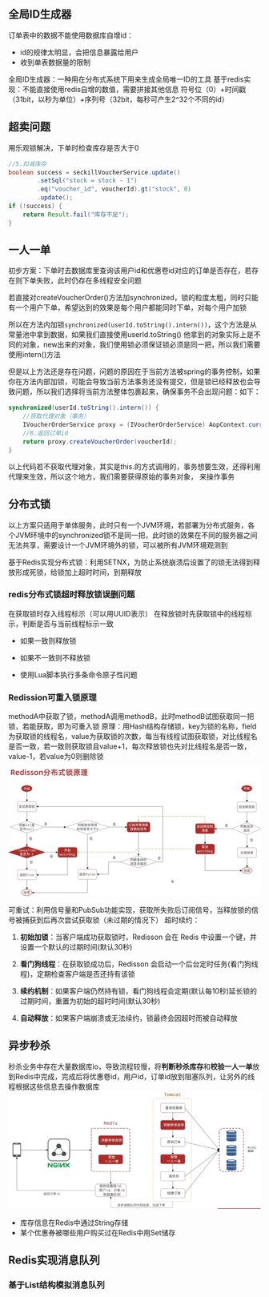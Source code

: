 ## 全局ID生成器
订单表中的数据不能使用数据库自增id：
- id的规律太明显，会把信息暴露给用户
- 收到单表数据量的限制

全局ID生成器：一种用在分布式系统下用来生成全局唯一ID的工具
基于redis实现：不能直接使用redis自增的数值，需要拼接其他信息
符号位（0）+时间戳（31bit，以秒为单位）+序列号（32bit，每秒可产生2^32个不同的id）

## 超卖问题
用乐观锁解决，下单时检查库存是否大于0
```java
//5.扣减库存  
boolean success = seckillVoucherService.update()  
        .setSql("stock = stock - 1")  
        .eq("voucher_id", voucherId).gt("stock", 0)  
        .update();  
if (!success) {  
    return Result.fail("库存不足");  
}
```

## 一人一单
初步方案：下单时去数据库里查询该用户id和优惠卷id对应的订单是否存在，若存在则下单失败，此时仍存在多线程安全问题

若直接对createVoucherOrder()方法加synchronized，锁的粒度太粗，同时只能有一个用户下单，希望达到的效果是每个用户都能同时下单，对每个用户加锁

所以在方法内加锁`synchronized(userId.toString().intern())`，这个方法是从常量池中拿到数据，如果我们直接使用userId.toString() 他拿到的对象实际上是不同的对象，new出来的对象，我们使用锁必须保证锁必须是同一把，所以我们需要使用intern()方法

但是以上方法还是存在问题，问题的原因在于当前方法被spring的事务控制，如果你在方法内部加锁，可能会导致当前方法事务还没有提交，但是锁已经释放也会导致问题，所以我们选择将当前方法整体包裹起来，确保事务不会出现问题：如下：

```java
synchronized(userId.toString().intern()) {  
    //获取代理对象（事务）  
    IVoucherOrderService proxy = (IVoucherOrderService) AopContext.currentProxy();  
    //8.返回订单id  
    return proxy.createVoucherOrder(voucherId);  
}
```
以上代码若不获取代理对象，其实是this.的方式调用的，事务想要生效，还得利用代理来生效，所以这个地方，我们需要获得原始的事务对象， 来操作事务

## 分布式锁
以上方案只适用于单体服务，此时只有一个JVM环境，若部署为分布式服务，各个JVM环境中的synchronized锁不是同一把，此时锁的效果在不同的服务器之间无法共享，需要设计一个JVM环境外的锁，可以被所有JVM环境观测到

基于Redis实现分布式锁：利用SETNX，为防止系统崩溃后设置了的锁无法得到释放形成死锁，给锁加上超时时间，到期释放

### redis分布式锁超时释放锁误删问题
在获取锁时存入线程标示（可以用UUID表示） 在释放锁时先获取锁中的线程标示，判断是否与当前线程标示一致

-   如果一致则释放锁
    
-   如果不一致则不释放锁

-   使用Lua脚本执行多条命令原子性问题

### Redission可重入锁原理
methodA中获取了锁，methodA调用methodB，此时methodB试图获取同一把锁，若能获取，即为可重入锁
原理：用Hash结构存储锁，key为锁的名称，field为获取锁的线程名，value为获取锁的次数，每当有线程试图获取锁，对比线程名是否一致，若一致则获取锁且value+1，每次释放锁也先对比线程名是否一致，value-1，若value为0则删除锁

![输入图片说明](/imgs/2025-04-06/XmHWWNF2QQLFnbMk.png)

可重试：利用信号量和PubSub功能实现，获取所失败后订阅信号，当释放锁的信号被捕获到后再次尝试获取锁（未过期的情况下）
超时续约：
1.  **初始加锁**：当客户端成功获取锁时，Redisson 会在 Redis 中设置一个键，并设置一个默认的过期时间(默认30秒)
    
2.  **看门狗线程**：在获取锁成功后，Redisson 会启动一个后台定时任务(看门狗线程)，定期检查客户端是否还持有该锁
    
3.  **续约机制**：如果客户端仍然持有锁，看门狗线程会定期(默认每10秒)延长锁的过期时间，重置为初始的超时时间(默认30秒)
    
4.  **自动释放**：如果客户端崩溃或无法续约，锁最终会因超时而被自动释放

## 异步秒杀
秒杀业务中存在大量数据库io，导致流程较慢，将**判断秒杀库存**和**校验一人一单**放到Redis中完成，完成后将优惠卷id，用户id，订单id放到阻塞队列，让另外的线程根据这些信息去操作数据库
![输入图片说明](/imgs/2025-04-07/rMCb6PF75pb41UN8.png)

- 库存信息在Redis中通过String存储
- 某个优惠券被哪些用户购买过在Redis中用Set储存

## Redis实现消息队列
### 基于List结构模拟消息队列


<!--stackedit_data:
eyJoaXN0b3J5IjpbLTMxNTkxNzMwMCwxMTI1MzUyMzQsLTE1Mj
Y0MzY4MywtNDEwMjU4MDExLDc4MDE0OTM0NiwxMjg4MDAyMjQ0
LDE1MTM3MzA0MSw4MDEzODExLDE1MTEzODE2MjIsLTQ3NDk3ND
I3LDE3ODQwMjU4MjAsLTE2NTMwMzQ0MV19
-->